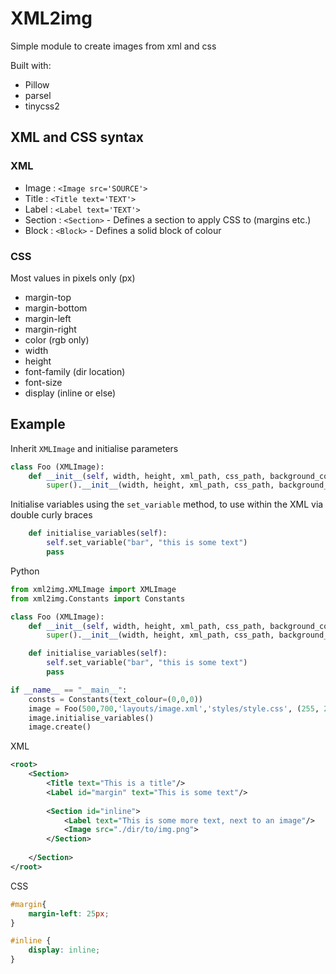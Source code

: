 # XML2img

Simple module to create images from xml and css

Built with:
- Pillow
- parsel
- tinycss2

## XML and CSS syntax

### XML

- Image : `<Image src='SOURCE'>`
- Title : `<Title text='TEXT'>`
- Label : `<Label text='TEXT'>`
- Section : `<Section>` - Defines a section to apply CSS to (margins etc.)
- Block : `<Block>` - Defines a solid block of colour

### CSS

Most values in pixels only (px)

- margin-top
- margin-bottom
- margin-left
- margin-right
- color (rgb only)
- width
- height
- font-family (dir location)
- font-size
- display (inline or else)

## Example

Inherit `XMLImage` and initialise parameters
```python
class Foo (XMLImage):
    def __init__(self, width, height, xml_path, css_path, background_colour, constants):
        super().__init__(width, height, xml_path, css_path, background_colour, constants)
```

Initialise variables using the `set_variable` method, to use within the XML via double curly braces
```python
    def initialise_variables(self):
        self.set_variable("bar", "this is some text")
        pass
```

Python
```python
from xml2img.XMLImage import XMLImage
from xml2img.Constants import Constants

class Foo (XMLImage):
    def __init__(self, width, height, xml_path, css_path, background_colour, constants, debug):
        super().__init__(width, height, xml_path, css_path, background_colour, constants, debug)

    def initialise_variables(self):
        self.set_variable("bar", "this is some text")
        pass

if __name__ == "__main__":
    consts = Constants(text_colour=(0,0,0))
    image = Foo(500,700,'layouts/image.xml','styles/style.css', (255, 255, 255), consts)
    image.initialise_variables()
    image.create()
```

XML
```xml
<root>
    <Section>
        <Title text="This is a title"/>
        <Label id="margin" text="This is some text"/>
        
        <Section id="inline">
            <Label text="This is some more text, next to an image"/>
            <Image src="./dir/to/img.png">
        </Section>
            
    </Section>
</root>
```

CSS
```css
#margin{
    margin-left: 25px;
}

#inline {
    display: inline;
}
```